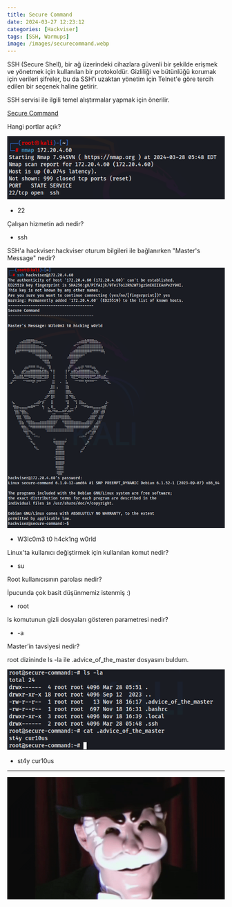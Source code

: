 ```yaml
---
title: Secure Command
date: 2024-03-27 12:23:12 
categories: [Hackviser]
tags: [SSH, Warmups]  
image: /images/securecommand.webp
---
```


SSH (Secure Shell), bir ağ üzerindeki cihazlara güvenli bir şekilde erişmek ve yönetmek için kullanılan bir protokoldür. Gizliliği ve bütünlüğü korumak için verileri şifreler, bu da SSH'ı uzaktan yönetim için Telnet'e göre tercih edilen bir seçenek haline getirir.

SSH servisi ile ilgili temel alıştırmalar yapmak için önerilir.

<a href="https://app.hackviser.com/warmups/secure-command">Secure Command</a>


Hangi portlar açık?

![](https://github.com/umutsaglam/CTF-Writeups/blob/main/Hackviser/SecureCommand/images/1.png?raw=true)


- 22

Çalışan hizmetin adı nedir?

- ssh

SSH'a hackviser:hackviser oturum bilgileri ile bağlanırken "Master's Message" nedir?

![](https://github.com/umutsaglam/CTF-Writeups/blob/main/Hackviser/SecureCommand/images/2.png?raw=true)
 

- W3lc0m3 t0 h4ck1ng w0rld


Linux'ta kullanıcı değiştirmek için kullanılan komut nedir?

- su 

Root kullanıcısının parolası nedir?

İpucunda çok basit düşünmemiz istenmiş :)

- root 

ls komutunun gizli dosyaları gösteren parametresi nedir?

- -a 

Master’in tavsiyesi nedir?

root dizininde ls -la ile .advice_of_the_master dosyasını buldum. 

![](https://github.com/umutsaglam/CTF-Writeups/blob/main/Hackviser/SecureCommand/images/3.png?raw=true)


- st4y cur10us

---

![fsoc](/images/fsoc.gif)
